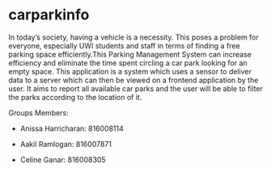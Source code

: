 # carparkinfo
In today’s society, having a vehicle is a necessity. This poses a problem for everyone, especially UWI students and staff in terms of finding a free parking space efficiently.This Parking Management System can increase efficiency and eliminate the time spent circling a car park looking for an empty space. This application is a system which uses a sensor to deliver data to a server which can then be viewed on a frontend application by the user. It aims to report all available car parks and the user will be able to filter the parks according to the location of it.

Groups Members:
-	Anissa Harricharan: 816008114

-	Aakil Ramlogan: 816007871

-	Celine Ganar: 816008305

